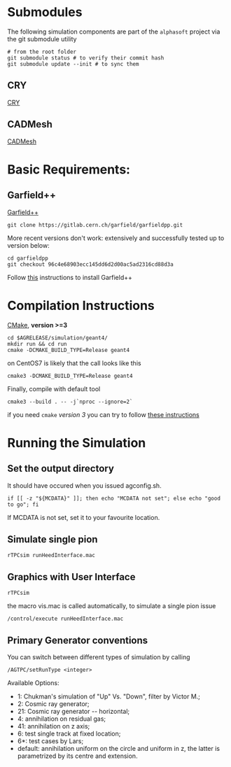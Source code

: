 
# Submodules

The following simulation components are part of the `alphasoft` project via the git submodule utility

```
# from the root folder
git submodule status # to verify their commit hash
git submodule update --init # to sync them
```


## CRY

[CRY](https://nuclear.llnl.gov/simulation/main.html "CRY at LLNL website")


## CADMesh

[CADMesh](https://github.com/christopherpoole/CADMesh "CADMesh on GitHub")


# Basic Requirements:

## Garfield++

[Garfield++](http://garfieldpp.web.cern.ch/garfieldpp/ "Garfield++ at CERN")

```
git clone https://gitlab.cern.ch/garfield/garfieldpp.git
```

More recent versions don't work: extensively and successfully tested up to version below:

```
cd garfieldpp
git checkout 96c4e68903ecc145dd6d2d00ac5ad2316cd88d3a
```

Follow [this][gppinstall] instructions to install Garfield++

[gppinstall]: http://garfieldpp.web.cern.ch/garfieldpp/getting-started/




# Compilation Instructions

[CMake](https://cmake.org/ "cmake website"), **version >=3**

```
cd $AGRELEASE/simulation/geant4/
mkdir run && cd run
cmake -DCMAKE_BUILD_TYPE=Release geant4
```


on CentOS7 is likely that the call looks like this

```
cmake3 -DCMAKE_BUILD_TYPE=Release geant4
```


Finally, compile with default tool

```
cmake3 --build . -- -j`nproc --ignore=2`
```


if you need `cmake` *version 3* you can try to follow [these instructions](./install.cmake.from.source.md)



# Running the Simulation

## Set the output directory

It should have occured when you issued agconfig.sh.

```
if [[ -z "${MCDATA}" ]]; then echo "MCDATA not set"; else echo "good to go"; fi
```

If MCDATA is not set, set it to your favourite location.


## Simulate single pion

```
rTPCsim runHeedInterface.mac
```

## Graphics with User Interface

```
rTPCsim
```

the macro vis.mac is called automatically, to simulate a single pion issue

```
/control/execute runHeedInterface.mac
```


## Primary Generator conventions

You can switch between different types of simulation by calling

```
/AGTPC/setRunType <integer>
```

Available Options:

* 1: Chukman's simulation of "Up" Vs. "Down", filter by Victor M.;
* 2: Cosmic ray generator;
* 21: Cosmic ray generator -- horizontal;
* 4: annihilation on residual gas;
* 41: annihilation on z axis;
* 6: test single track at fixed location;
* 6*: test cases by Lars;
* default: annihilation uniform on the circle and uniform in z, the latter is parametrized by its centre and extension.
